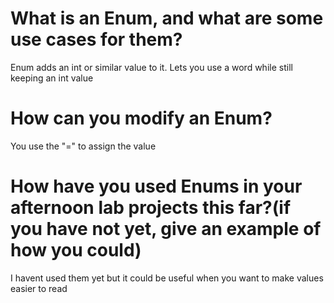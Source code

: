 # What is an Enum, and what are some use cases for them?
Enum adds an int or similar value to it.
Lets you use a word while still keeping an int value

# How can you modify an Enum?
You use the "=" to assign the value
# How have you used Enums in your afternoon lab projects this far?(if you have not yet, give an example of how you could)

I havent used them yet but it could be useful when you want to make values easier to read